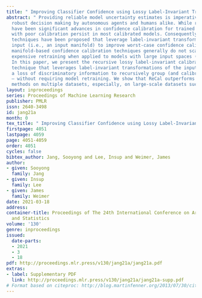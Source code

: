```yaml
---
title: " Improving Classifier Confidence using Lossy Label-Invariant Transformations "
abstract: " Providing reliable model uncertainty estimates is imperative to enabling
  robust decision making by autonomous agents and humans alike. While recently there
  have been significant advances in confidence calibration for trained models, examples
  with poor calibration persist in most calibrated models. Consequently, multiple
  techniques have been proposed that leverage label-invariant transformations of the
  input (i.e., an input manifold) to improve worst-case confidence calibration. However,
  manifold-based confidence calibration techniques generally do not scale and/or require
  expensive retraining when applied to models with large input spaces (e.g., ImageNet).
  In this paper, we present the recursive lossy label-invariant calibration (ReCal)
  technique that leverages label-invariant transformations of the input that induce
  a loss of discriminatory information to recursively group (and calibrate) inputs
  – without requiring model retraining. We show that ReCal outperforms other calibration
  methods on multiple datasets, especially, on large-scale datasets such as ImageNet. "
layout: inproceedings
series: Proceedings of Machine Learning Research
publisher: PMLR
issn: 2640-3498
id: jang21a
month: 0
tex_title: " Improving Classifier Confidence using Lossy Label-Invariant Transformations "
firstpage: 4051
lastpage: 4059
page: 4051-4059
order: 4051
cycles: false
bibtex_author: Jang, Sooyong and Lee, Insup and Weimer, James
author:
- given: Sooyong
  family: Jang
- given: Insup
  family: Lee
- given: James
  family: Weimer
date: 2021-03-18
address:
container-title: Proceedings of The 24th International Conference on Artificial Intelligence
  and Statistics
volume: '130'
genre: inproceedings
issued:
  date-parts:
  - 2021
  - 3
  - 18
pdf: http://proceedings.mlr.press/v130/jang21a/jang21a.pdf
extras:
- label: Supplementary PDF
  link: http://proceedings.mlr.press/v130/jang21a/jang21a-supp.pdf
# Format based on citeproc: http://blog.martinfenner.org/2013/07/30/citeproc-yaml-for-bibliographies/
---
```

